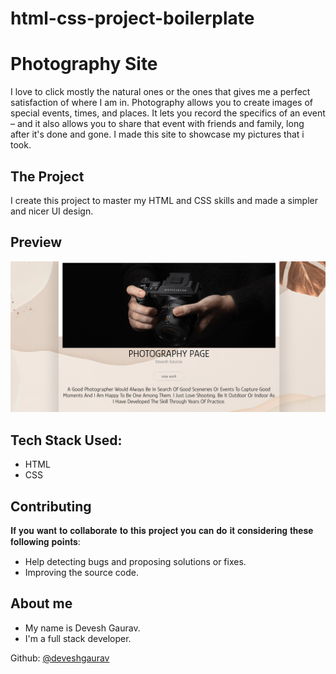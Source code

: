 # html-css-project-boilerplate

# Photography Site
I love to click mostly the natural ones or the ones that gives me a perfect satisfaction of where I am in. 
Photography allows you to create images of special events, times, and places. 
It lets you record the specifics of an event – and it also allows you to share that event with friends and family, long after it's done and gone.
I made this site to showcase my pictures that i took.

## The Project
I create this project to master my HTML and CSS skills and made a simpler and nicer UI design.

## Preview
![](https://raw.githubusercontent.com/DEVXD360/Photography-Site/master/images/website.png)

## Tech Stack Used: 
- HTML
- CSS

## Contributing

𝐈𝐟 𝐲𝐨𝐮 𝐰𝐚𝐧𝐭 𝐭𝐨 𝐜𝐨𝐥𝐥𝐚𝐛𝐨𝐫𝐚𝐭𝐞 𝐭𝐨 𝐭𝐡𝐢𝐬 𝐩𝐫𝐨𝐣𝐞𝐜𝐭 𝐲𝐨𝐮 𝐜𝐚𝐧 𝐝𝐨 𝐢𝐭 𝐜𝐨𝐧𝐬𝐢𝐝𝐞𝐫𝐢𝐧𝐠 𝐭𝐡𝐞𝐬𝐞 𝐟𝐨𝐥𝐥𝐨𝐰𝐢𝐧𝐠 𝐩𝐨𝐢𝐧𝐭𝐬:
- Help detecting bugs and proposing solutions or fixes.
- Improving the source code.

## About me
- My name is Devesh Gaurav.
- I'm a full stack developer.

Github: [@deveshgaurav](https://github.com/DEVXD360)
